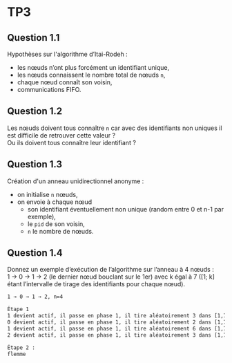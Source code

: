 # TP3

## Question 1.1

Hypothèses sur l'algorithme d’Itai-Rodeh :

- les nœuds n’ont plus forcément un identifiant unique,
- les nœuds connaissent le nombre total de nœuds `n`,
- chaque nœud connaît son voisin,
- communications FIFO.

## Question 1.2

Les nœuds doivent tous connaître `n` car avec des identifiants non uniques il est difficile de retrouver cette valeur ?  
Ou ils doivent tous connaître leur identifiant ?

## Question 1.3

Création d'un anneau unidirectionnel anonyme :

- on initialise `n` nœuds,
- on envoie à chaque nœud
  - son identifiant éventuellement non unique (random entre 0 et n-1 par exemple),
  - le `pid` de son voisin,
  - `n` le nombre de nœuds.

## Question 1.4

Donnez un exemple d’exécution de l’algorithme sur l’anneau à 4 nœuds :  
1 → 0 → 1 → 2 (le dernier nœud bouclant sur le 1er) avec k égal à 7 ([1; k] étant l’intervalle de tirage des identifiants pour chaque nœud).

```txt
1 → 0 → 1 → 2, n=4

Étape 1
1 devient actif, il passe en phase 1, il tire aléatoirement 3 dans [1,7], il envoie à 0 "id=1, phase=1, saut=1, unique=true"
0 devient actif, il passe en phase 1, il tire aléatoirement 2 dans [1,7], il envoie à 1 "id=0, phase=1, saut=1, unique=true"
1 devient actif, il passe en phase 1, il tire aléatoirement 6 dans [1,7], il envoie à 2 "id=1, phase=1, saut=1, unique=true"
2 devient actif, il passe en phase 1, il tire aléatoirement 3 dans [1,7], il envoie à 1 "id=2, phase=1, saut=1, unique=true"

Étape 2 :
flemme

```

